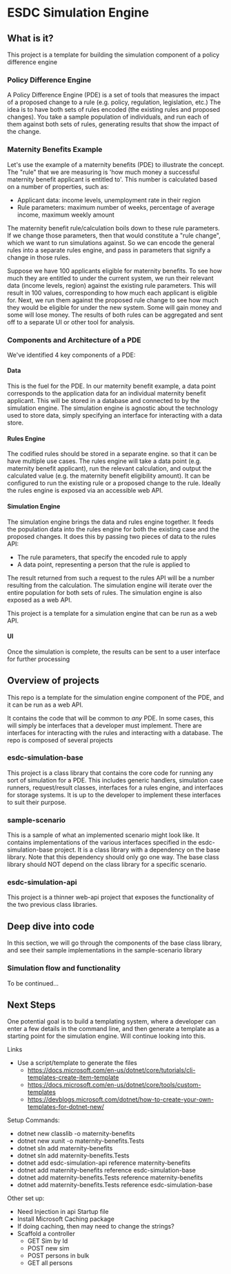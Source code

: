 # ESDC Simulation Engine

## What is it?

This project is a template for building the simulation component of a policy difference engine

### Policy Difference Engine

A Policy Difference Engine (PDE) is a set of tools that measures the impact of a proposed change to a rule (e.g. policy, regulation, legislation, etc.) The idea is to have both sets of rules encoded (the existing rules and proposed changes). You take a sample population of individuals, and run each of them against both sets of rules, generating results that show the impact of the change.

### Maternity Benefits Example

Let's use the example of a maternity benefits (PDE) to illustrate the concept. The "rule" that we are measuring is 'how much money a successful maternity benefit applicant is entitled to'. This number is calculated based on a number of properties, such as:
- Applicant data: income levels, unemployment rate in their region
- Rule parameters: maximum number of weeks, percentage of average income, maximum weekly amount

The maternity benefit rule/calculation boils down to these rule parameters. If we change those parameters, then that would constitute a "rule change", which we want to run simulations against. So we can encode the general rules into a separate rules engine, and pass in parameters that signify a change in those rules.

Suppose we have 100 applicants eligible for maternity benefits. To see how much they are entitled to under the current system, we run their relevant data (income levels, region) against the existing rule parameters. This will result in 100 values, corresponding to how much each applicant is eligible for. Next, we run them against the proposed rule change to see how much they would be eligible for under the new system. Some will gain money and some will lose money. The results of both rules can be aggregated and sent off to a separate UI or other tool for analysis. 

### Components and Architecture of a PDE

We've identified 4 key components of a PDE:

#### Data 
This is the fuel for the PDE. In our maternity benefit example, a data point corresponds to the application data for an individual maternity benefit applicant. This will be stored in a database and connected to by the simulation engine. The simulation engine is agnostic about the technology used to store data, simply specifying an interface for interacting with a data store.

#### Rules Engine
The codified rules should be stored in a separate engine. so that it can be have multiple use cases. The rules engine will take a data point (e.g. maternity benefit applicant), run the relevant calculation, and output the calculated value (e.g. the maternity benefit eligibility amount). It can be configured to run the existing rule or a proposed change to the rule. Ideally the rules engine is exposed via an accessible web API.

#### Simulation Engine
The simulation engine brings the data and rules engine together. It feeds the population data into the rules engine for both the existing case and the proposed changes. It does this by passing two pieces of data to the rules API:
- The rule parameters, that specify the encoded rule to apply
- A data point, representing a person that the rule is applied to

The result returned from such a request to the rules API will be a number resulting from the calculation. The simulation engine will iterate over the entire population for both sets of rules. The simulation engine is also exposed as a web API. 

This project is a template for a simulation engine that can be run as a web API.

#### UI
Once the simulation is complete, the results can be sent to a user interface for further processing
 

## Overview of projects

This repo is a template for the simulation engine component of the PDE, and it can be run as a web API. 

It contains the code that will be common to *any* PDE. In some cases, this will simply be interfaces that a developer must implement. There are interfaces for interacting with the rules and interacting with a database. The repo is composed of several projects

### esdc-simulation-base
This project is a class library that contains the core code for running any sort of simulation for a PDE. This includes generic handlers, simulation case runners, request/result classes, interfaces for a rules engine, and interfaces for storage systems. It is up to the developer to implement these interfaces to suit their purpose.

### sample-scenario
This is a sample of what an implemented scenario might look like. It contains implementations of the various interfaces specified in the esdc-simulation-base project. It is a class library with a dependency on the base library. Note that this dependency should only go one way. The base class library should NOT depend on the class library for a specific scenario.

### esdc-simulation-api
This project is a thinner web-api project that exposes the functionality of the two previous class libraries. 


## Deep dive into code

In this section, we will go through the components of the base class library, and see their sample implementations in the sample-scenario library

### Simulation flow and functionality

To be continued...


## Next Steps

One potential goal is to build a templating system, where a developer can enter a few details in the command line, and then generate a template as a starting point for the simulation engine. Will continue looking into this.

Links
- Use a script/template to generate the files
    - https://docs.microsoft.com/en-us/dotnet/core/tutorials/cli-templates-create-item-template
    - https://docs.microsoft.com/en-us/dotnet/core/tools/custom-templates
    - https://devblogs.microsoft.com/dotnet/how-to-create-your-own-templates-for-dotnet-new/

Setup Commands:
- dotnet new classlib -o maternity-benefits
- dotnet new xunit -o maternity-benefits.Tests
- dotnet sln add maternity-benefits
- dotnet sln add maternity-benefits.Tests
- dotnet add esdc-simulation-api reference maternity-benefits
- dotnet add maternity-benefits reference esdc-simulation-base
- dotnet add maternity-benefits.Tests reference maternity-benefits
- dotnet add maternity-benefits.Tests reference esdc-simulation-base

Other set up:
- Need Injection in api Startup file
- Install Microsoft Caching package
- If doing caching, then may need to change the strings?
- Scaffold a controller
    - GET Sim by Id
    - POST new sim
    - POST persons in bulk
    - GET all persons
